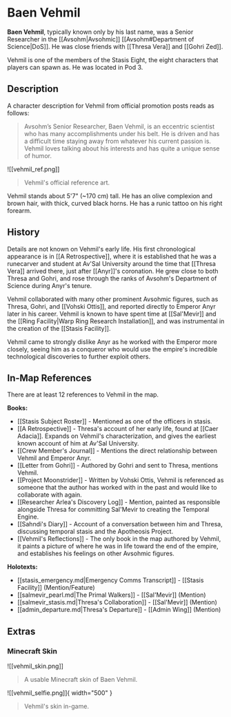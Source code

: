 # Baen Vehmil

**Baen Vehmil**, typically known only by his last name, was a Senior Researcher in the [[Avsohm|Avsohmic]] [[Avsohm#Department of Science|DoS]]. He was close friends with [[Thresa Vera]] and [[Gohri Zed]]. 

Vehmil is one of the members of the Stasis Eight, the eight characters that players can spawn as. He was located in Pod 3.

## Description

A character description for Vehmil from official promotion posts reads as follows:

> Avsohm’s Senior Researcher, Baen Vehmil, is an eccentric scientist who has many accomplishments under his belt. He is driven and has a difficult time staying away from whatever his current passion is. Vehmil loves talking about his interests and has quite a unique sense of humor.

![[vehmil_ref.png]]
> Vehmil's official reference art.

Vehmil stands about 5'7" (~170 cm) tall. He has an olive complexion and brown hair, with thick, curved black horns. He has a runic tattoo on his right forearm.

## History

Details are not known on Vehmil's early life. His first chronological appearance is in [[A Retrospective]], where it is established that he was a runecarver and student at Av'Sal University around the time that [[Thresa Vera]] arrived there, just after [[Anyr]]'s coronation. He grew close to both Thresa and Gohri, and rose through the ranks of Avsohm's Department of Science during Anyr's tenure. 

Vehmil collaborated with many other prominent Avsohmic figures, such as Thresa, Gohri, and [[Vohski Ottis]], and reported directly to Emperor Anyr later in his career. Vehmil is known to have spent time at [[Sal'Mevir]] and the [[Ring Facility|Warp Ring Research Installation]], and was instrumental in the creation of the [[Stasis Facility]]. 

Vehmil came to strongly dislike Anyr as he worked with the Emperor more closely, seeing him as a conqueror who would use the empire's incredible technological discoveries to further exploit others.

## In-Map References

There are at least 12 references to Vehmil in the map.

**Books:**

- [[Stasis Subject Roster]] - Mentioned as one of the officers in stasis. <br>
- [[A Retrospective]] - Thresa's account of her early life, found at [[Caer Adacia]]. Expands on Vehmil's characterization, and gives the earliest known account of him at Av'Sal University. <br>
- [[Crew Member's Journal]] - Mentions the direct relationship between Vehmil and Emperor Anyr. <br>
- [[Letter from Gohri]] - Authored by Gohri and sent to Thresa, mentions Vehmil. <br>
- [[Project Moonstrider]] - Written by Vohski Ottis, Vehmil is referenced as someone that the author has worked with in the past and would like to collaborate with again. <br>
- [[Researcher Arlea's Discovery Log]] - Mention, painted as responsible alongside Thresa for committing Sal'Mevir to creating the Temporal Engine. <br>
- [[Sahndi's Diary]] - Account of a conversation between him and Thresa, discussing temporal stasis and the Apotheosis Project. <br>
- [[Vehmil's Reflections]] - The only book in the map authored by Vehmil, it paints a picture of where he was in life toward the end of the empire, and establishes his feelings on other Avsohmic figures. 

**Holotexts:**

- [[stasis_emergency.md|Emergency Comms Transcript]] - [[Stasis Facility]] (Mention/Feature) <br>
- [[salmevir_pearl.md|The Primal Walkers]] - [[Sal'Mevir]] (Mention) <br>
- [[salmevir_stasis.md|Thresa's Collaboration]] - [[Sal'Mevir]] (Mention) <br>
- [[admin_departure.md|Thresa's Departure]] - [[Admin Wing]] (Mention)

## Extras

### Minecraft Skin

![[vehmil_skin.png]]
> A usable Minecraft skin of Baen Vehmil.

![[vehmil_selfie.png]]{ width="500" }
> Vehmil's skin in-game.
